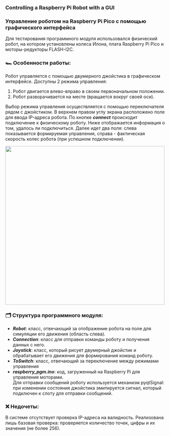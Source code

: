 ### Controlling a Raspberry Pi Robot with a GUI  
### Управление роботом на Raspberry Pi Pico с помощью графического интерфейса

Для тестирования программного модуля использовался физический робот, на котором установлены колеса Илона, плата Raspberry Pi Pico и моторы-редукторы FLASH-I2C.

### 🏎 Особенности работы:
Робот управляется с помощью двумерного джойстика в графическом интерфейсе. Доступны 2 режима управления:  
1. Робот двигается влево-вправо в своем первоначальном положении.
2. Робот разворачивается на месте (вращается вокруг своей оси). <br>

Выбор режима управления осуществляется с помощью переключателя рядом с джойстиком. В верхнем правом углу экрана расположено поле для ввода IP-адреса робота. По кнопке ***connect*** происходит подключение к физическому роботу. Ниже отображается информация о том, удалось ли подключиться. Далее идет два поля: слева показывается формируемая управления, справа - фактическая скорость колес робота (при успешном подключении).

<img src="https://github.com/Olivka36/raspberryRobot_control/blob/main/images/robot_image.png" width="500"/>
 
### 🗂 Структура программного модуля:
* ***Robot***: класс, отвечающий за отображение робота на поле для симуляции его движения (область слева).
* ***Connection***: класс для отправки команды роботу и получения данных с него.
* ***Joystick***: класс, который рисует двумерный джойстик и обрабатывает его движения для формирования команд роботу.
* ***ToSwitch***: класс, отвечающий за переключение между режимами управления
* ***raspberry_pgm.ino***: код, загруженный на Raspberry Pi для управления моторами.  
Для отправки сообщений роботу используется механизм pyqtSignal: при изменении состояния джойстика эмитируется сигнал, который подключен к слоту для отправки сообщений.  

### ❌ Недочеты:
В системе отсутствует проверка IP-адреса на валидность. Реализована лишь базовая проверка: проверяется количество точек, цифры и их значения (не более 256).
